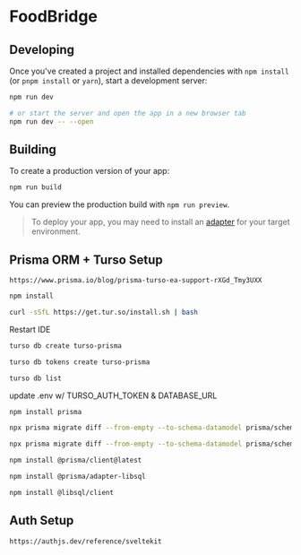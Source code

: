 # FoodBridge

## Developing

Once you've created a project and installed dependencies with `npm install` (or `pnpm install` or `yarn`), start a development server:

```bash
npm run dev

# or start the server and open the app in a new browser tab
npm run dev -- --open
```

## Building

To create a production version of your app:

```bash
npm run build
```

You can preview the production build with `npm run preview`.

> To deploy your app, you may need to install an [adapter](https://kit.svelte.dev/docs/adapters) for your target environment.

## Prisma ORM + Turso Setup

```URL
https://www.prisma.io/blog/prisma-turso-ea-support-rXGd_Tmy3UXX
```

```bash
npm install

curl -sSfL https://get.tur.so/install.sh | bash
```

Restart IDE

```bash
turso db create turso-prisma

turso db tokens create turso-prisma

turso db list

```

update .env w/ TURSO_AUTH_TOKEN & DATABASE_URL

```bash
npm install prisma

npx prisma migrate diff --from-empty --to-schema-datamodel prisma/schema.prisma --script > migration.sql

npx prisma migrate diff --from-empty --to-schema-datamodel prisma/schema.prisma --script > migration.sql

npm install @prisma/client@latest

npm install @prisma/adapter-libsql

npm install @libsql/client
```

## Auth Setup

```
https://authjs.dev/reference/sveltekit
```
